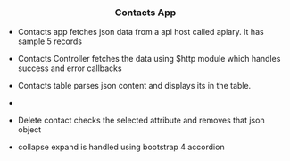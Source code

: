 <h3 align="center"> Contacts App </h3>
<ul>
<li><p>Contacts app fetches json data from a api host called apiary. It has sample 5 records</p>
</li><li><p> Contacts Controller fetches the data using $http module which handles success and error callbacks </p>
</li><li><p>Contacts table parses json content and displays its in the table.</p>
</li><li><p><Add contact adds the contact data from add form to $scope variable/p>
</li><li><p> Delete contact checks the selected attribute and removes that json object</p>
</li><li><p>collapse expand is handled using bootstrap 4 accordion </p></li>
</ul>